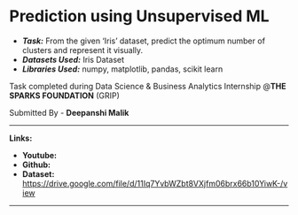 # Prediction using Unsupervised ML

* ***Task:*** From the given ‘Iris’ dataset, predict the optimum number of clusters and represent it visually.
* ***Datasets Used:*** Iris Dataset
* ***Libraries Used:*** numpy, matplotlib, pandas, scikit learn

Task completed during Data Science & Business Analytics Internship @**THE SPARKS FOUNDATION** (GRIP)

Submitted By -
**Deepanshi Malik**

---

**Links:**

* **Youtube:** 
* **Github:** 
* **Dataset:** https://drive.google.com/file/d/11Iq7YvbWZbt8VXjfm06brx66b10YiwK-/view

---
